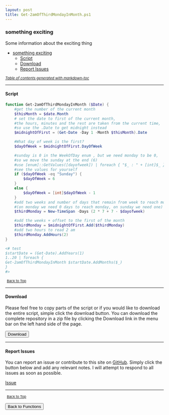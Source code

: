 ```yaml
---
layout: post
title: Get-2amOfThirdMondayInMonth.ps1
---
```


### something exciting

Some information about the exciting thing

- [something exciting](#something-exciting)
  - [Script](#script)
  - [Download](#download)
  - [Report Issues](#report-issues)

<small><i><a href='http://ecotrust-canada.github.io/markdown-toc/'>Table of contents generated with markdown-toc</a></i></small>

---

#### Script

```powershell
function Get-2amOfThirdMondayInMonth ($Date) {
    #get the number of the current month
    $thisMonth = $date.Month
    # set the date to first of the current month,
    #the hours, minutes and the rest are taken from the current time,
    #so use the .Date to get midnight instead
    $midnightOfFirst = (Get-Date -Day 1 -Month $thisMonth).Date

    #What day of week is the first?
    $dayOfWeek = $midnightOfFirst.DayOfWeek

    #sunday is 0 in the WeekOfDay enum , but we need monday to be 0,
    #so we move the sunday at the end (6)
    #use [enum]::GetValues([dayofweek]) | foreach { "$_ : " + [int]$_ } to
    #see the values for yourself
    if ($dayOfWeek -eq "Sunday") {
        $dayOfWeek = 6
    }
    else {
        $dayOfWeek = [int]$dayOfWeek - 1
    }
    #add two weeks and number of days that remain from week to reach monday
    #(on monday we need 0 days to reach monday, on sunday we need one)
    $thirdMonday = New-TimeSpan -Days (2 * 7 + 7 - $dayofweek)

    #add the weeks + offset to the first of the month
    $thirdMonday = $midnightOfFirst.Add($thirdMonday)
    #add two hours to read 2 am
    $thirdMonday.AddHours(2)
}

<# test
$startDate = (Get-Date).AddYears(1)
1..20 | foreach {
Get-2amOfThirdMondayInMonth $startDate.AddMonths($_)
}
#>
```

<span style="font-size:11px;"><a href="#"><i class="fas fa-caret-up" aria-hidden="true" style="color: white; margin-right:5px;"></i>Back to Top</a></span>

---

#### Download

Please feel free to copy parts of the script or if you would like to download the entire script, simple click the download button. You can download the complete repository in a zip file by clicking the Download link in the menu bar on the left hand side of the page.

<button class="btn" type="submit" onclick="window.open('/PowerShell/functions/time/Get-2amOfThirdMondayInMonth.ps1')">
    <i class="fa fa-cloud-download-alt">
    </i>
        Download
</button>

---

#### Report Issues

You can report an issue or contribute to this site on <a href="https://github.com/BanterBoy/scripts-blog/issues">GitHub</a>. Simply click the button below and add any relevant notes. I will attempt to respond to all issues as soon as possible.

<!-- Place this tag where you want the button to render. -->

<a class="github-button" href="https://github.com/BanterBoy/scripts-blog/issues/new?title=Get-2amOfThirdMondayInMonth.ps1&body=There is a problem with this function. Please find details below." data-show-count="true" aria-label="Issue BanterBoy/scripts-blog on GitHub">Issue</a>

---

<span style="font-size:11px;"><a href="#"><i class="fas fa-caret-up" aria-hidden="true" style="color: white; margin-right:5px;"></i>Back to Top</a></span>

<a href="/menu/_pages/functions.html">
    <button class="btn">
        <i class='fas fa-reply'>
        </i>
            Back to Functions
    </button>
</a>

[1]: http://ecotrust-canada.github.io/markdown-toc
[2]: https://github.com/googlearchive/code-prettify
